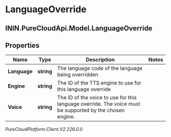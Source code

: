 # LanguageOverride

## ININ.PureCloudApi.Model.LanguageOverride

## Properties

|Name | Type | Description | Notes|
|------------ | ------------- | ------------- | -------------|
| **Language** | **string** | The language code of the language being overridden | |
| **Engine** | **string** | The ID of the TTS engine to use for this language override | |
| **Voice** | **string** | The ID of the voice to use for this language override. The voice must be supported by the chosen engine. | |



_PureCloudPlatform.Client.V2 226.0.0_
